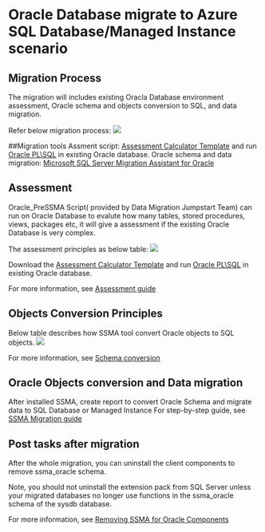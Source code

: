 # Oracle Database migrate to Azure SQL Database/Managed Instance scenario

## Migration Process

The migration will includes existing Oracla Database environment assessment, Oracle schema and objects conversion to SQL, and data migration.

Refer below migration process:
<IMG SRC="https://github.com/amberz/Azure-Data-Services-Practices/blob/master/Images/OratoSQLMigrationProcess.png" />&nbsp;

##Migration tools
Assment script:
[Assessment Calculator Template](https://github.com/microsoft/DataMigrationTeam/blob/master/Oracle%20Inventory%20Script%20Artifacts/Oracle%20Inventory%20Script%20Artifacts/Customer%20Assessment%20CalculatorTemplate2.xlsx) and run [Oracle PL\SQL](https://github.com/microsoft/DataMigrationTeam/blob/master/Oracle%20Inventory%20Script%20Artifacts/Oracle%20Inventory%20Script%20Artifacts/Oracle_PreSSMA_Pre_v12.sql) in existing Oracle database. 
Oracle schema and data migration:
[Microsoft SQL Server Migration Assistant for Oracle](https://aka.ms/ssmafororacle)

## Assessment

Oracle_PreSSMA Script( provided by Data Migration Jumpstart Team) can run on Oracle Database to evalute how many tables, stored procedures, views, packages etc, it will give a assessment if the existing Oracle Database is very complex. 

The assessment principles as below table:
<IMG SRC="https://github.com/amberz/Azure-Data-Services-Practices/blob/master/Images/AssessmentTable.png" />&nbsp;

Download the [Assessment Calculator Template](https://github.com/microsoft/DataMigrationTeam/blob/master/Oracle%20Inventory%20Script%20Artifacts/Oracle%20Inventory%20Script%20Artifacts/Customer%20Assessment%20CalculatorTemplate2.xlsx) and run [Oracle PL\SQL](https://github.com/microsoft/DataMigrationTeam/blob/master/Oracle%20Inventory%20Script%20Artifacts/Oracle%20Inventory%20Script%20Artifacts/Oracle_PreSSMA_Pre_v12.sql) in existing Oracle database. 

For more information, see [Assessment guide](https://github.com/microsoft/DataMigrationTeam/blob/master/Oracle%20Inventory%20Script%20Artifacts/Oracle%20Inventory%20Script%20Artifacts/OraclePre-SSMA%20Query%20Guidance.pptx)


## Objects Conversion Principles
Below table describes how SSMA tool convert Oracle objects to SQL objects. 
<IMG SRC="https://github.com/amberz/Azure-Data-Services-Practices/blob/master/Images/SchemaConversionPrinciples.jpg" />&nbsp;

For more information, see [Schema conversion](https://docs.microsoft.com/en-us/sql/ssma/mysql/converting-mysql-databases-mysqltosql?view=sql-server-ver15)


## Oracle Objects conversion and Data migration
After installed SSMA, create report to convert Oracle Schema and migrate data to SQL Database or Managed Instance
For step-by-step guide, see [SSMA Migration guide](https://docs.microsoft.com/en-us/sql/ssma/oracle/sql-server-linux-convert-from-oracle?view=sql-server-ver15)



## Post tasks after migration

After the whole migration, you can uninstall the client components to remove ssma_oracle schema. 

Note, you should not uninstall the extension pack from SQL Server unless your migrated databases no longer use functions in the ssma_oracle schema of the sysdb database.

For more information, see [Removing SSMA for Oracle Components](https://docs.microsoft.com/en-us/sql/ssma/oracle/removing-ssma-for-oracle-components-oracletosql?view=sql-server-ver15)
